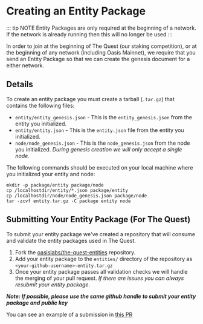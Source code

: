 # Creating an Entity Package

::: tip NOTE
Entity Packages are only required at the beginning of a network. If the network
is already running then this will no longer be used
:::

In order to join at the beginning of The Quest (our staking competition), or at
the beginning of any network (including Oasis Mainnet), we require that you send
an Entity Package so that we can create the genesis document for a either
network.

## Details

To create an entity package you must create a tarball (`.tar.gz`) that contains
the following files:

* `entity/entity_genesis.json` - This is the `entity_genesis.json` from the
  entity you initialized.
* `entity/entity.json` - This is the `entity.json` file from the entity you
  initialized.
* `node/node_genesis.json` - This is the `node_genesis.json` from the node you
  initialized. _During genesis creation we will only accept a single node._

The following commands should be executed on your local machine where you
initialized your entity and node:

```shell
mkdir -p package/entity package/node
cp /localhostdir/entity/*.json package/entity
cp /localhostdir/node/node_genesis.json package/node
tar -zcvf entity.tar.gz -C package entity node
```

## Submitting Your Entity Package (For The Quest)

To submit your entity package we've created a repository that will consume and
validate the entity packages used in The Quest.

1. Fork the
   [oasislabs/the-quest-entities](https://github.com/oasislabs/the-quest-entities)
   repository.
2. Add your entity package to the `entities/` directory of the repository as
   `<your-github-username>-entity.tar.gz`
3. Once your entity package passes all validation checks we will handle the
   merging of your pull request. _If there are issues you can always resubmit
   your entity package._
   
***Note: If possible, please use the same github handle to submit your
entity package and public key***

You can see an example of a submission in [this
PR](https://github.com/oasislabs/the-quest-entities/pull/2)
